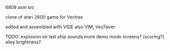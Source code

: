 
6809 asm src
 
clone of atari 2600 game for Vectrex

edited and assembled with VIDE
also VIM, VecFever

TODO:
explosion on last ship 
sounds
more demo mode screens? (scoring?)
alley brightness?

